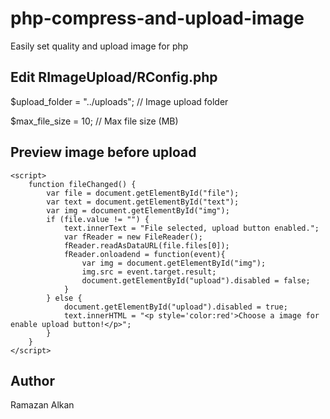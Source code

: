 # php-compress-and-upload-image
Easily set quality and upload image for php
## Edit RImageUpload/RConfig.php
$upload_folder = "../uploads"; // Image upload folder

$max_file_size = 10; // Max file size (MB)
## Preview image before upload
```
<script>
    function fileChanged() {
        var file = document.getElementById("file");
        var text = document.getElementById("text");
        var img = document.getElementById("img");
        if (file.value != "") {
            text.innerText = "File selected, upload button enabled.";
            var fReader = new FileReader();
            fReader.readAsDataURL(file.files[0]);
            fReader.onloadend = function(event){
                var img = document.getElementById("img");
                img.src = event.target.result;
                document.getElementById("upload").disabled = false;
            }
        } else {
            document.getElementById("upload").disabled = true;
            text.innerHTML = "<p style='color:red'>Choose a image for enable upload button!</p>";
        }
    }
</script>
```
## Author
Ramazan Alkan
